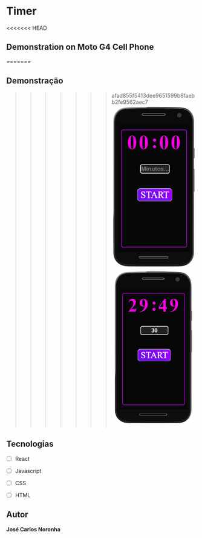 # Timer

<<<<<<< HEAD
## Demonstration on Moto G4 Cell Phone
=======
## Demonstração
>>>>>>> afad855f5413dee9651599b8faebb2fe9562aec7
<span><img src="./src/components/app_tela_inicial.png"></span>
<span><img src="./src/components/app_em_funcionamento.png"></span>

## Tecnologias

* [ ] React
* [ ] Javascript
* [ ] CSS
* [ ] HTML


## Autor

**José Carlos Noronha**